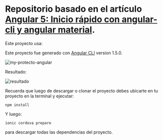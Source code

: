 # Repositorio basado en el artículo [Angular 5: Inicio rápido con angular-cli y angular material](https://medium.com/williambastidasblog/filtrar-lista-de-alto-rendimiento-en-ionic-2-y-3-c0c818a633f5).

Este proyecto usa:

Este proyecto fue generado con [Angular CLI](https://github.com/angular/angular-cli) version 1.5.0.

![my-protecto-angular](https://cdn-images-1.medium.com/max/640/1*KSfHN2Zc9YC6tS_RFjbr6w.png)

Resultado:

![resultado](https://cdn-images-1.medium.com/max/640/1*Ljx92kLPhyj0rB_B5g7_wQ.png)

Recuerda que luego de descargar o clonar el proyecto debes ubicarte en tu proyecto en la terminal y ejecutar:

```
npm install
````
Y luego:

```
ionic cordova prepare
```

para descargar todas las dependencias del proyecto.

